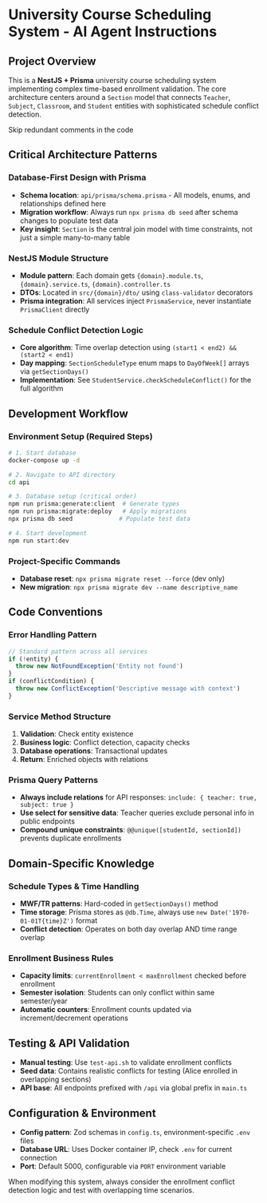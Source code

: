# University Course Scheduling System - AI Agent Instructions

## Project Overview
This is a **NestJS + Prisma** university course scheduling system implementing complex time-based enrollment validation. The core architecture centers around a `Section` model that connects `Teacher`, `Subject`, `Classroom`, and `Student` entities with sophisticated schedule conflict detection.

Skip redundant comments in the code

## Critical Architecture Patterns

### Database-First Design with Prisma
- **Schema location**: `api/prisma/schema.prisma` - All models, enums, and relationships defined here
- **Migration workflow**: Always run `npx prisma db seed` after schema changes to populate test data
- **Key insight**: `Section` is the central join model with time constraints, not just a simple many-to-many table

### NestJS Module Structure
- **Module pattern**: Each domain gets `{domain}.module.ts`, `{domain}.service.ts`, `{domain}.controller.ts`
- **DTOs**: Located in `src/{domain}/dto/` using `class-validator` decorators
- **Prisma integration**: All services inject `PrismaService`, never instantiate `PrismaClient` directly

### Schedule Conflict Detection Logic
- **Core algorithm**: Time overlap detection using `(start1 < end2) && (start2 < end1)`
- **Day mapping**: `SectionScheduleType` enum maps to `DayOfWeek[]` arrays via `getSectionDays()`
- **Implementation**: See `StudentService.checkScheduleConflict()` for the full algorithm

## Development Workflow

### Environment Setup (Required Steps)
```bash
# 1. Start database
docker-compose up -d

# 2. Navigate to API directory
cd api

# 3. Database setup (critical order)
npm run prisma:generate:client  # Generate types
npm run prisma:migrate:deploy   # Apply migrations  
npx prisma db seed             # Populate test data

# 4. Start development
npm run start:dev
```

### Project-Specific Commands
- **Database reset**: `npx prisma migrate reset --force` (dev only)
- **New migration**: `npx prisma migrate dev --name descriptive_name`

## Code Conventions

### Error Handling Pattern
```typescript
// Standard pattern across all services
if (!entity) {
  throw new NotFoundException('Entity not found')
}
if (conflictCondition) {
  throw new ConflictException('Descriptive message with context')
}
```

### Service Method Structure
1. **Validation**: Check entity existence
2. **Business logic**: Conflict detection, capacity checks
3. **Database operations**: Transactional updates
4. **Return**: Enriched objects with relations

### Prisma Query Patterns
- **Always include relations** for API responses: `include: { teacher: true, subject: true }`
- **Use select for sensitive data**: Teacher queries exclude personal info in public endpoints
- **Compound unique constraints**: `@@unique([studentId, sectionId])` prevents duplicate enrollments

## Domain-Specific Knowledge

### Schedule Types & Time Handling
- **MWF/TR patterns**: Hard-coded in `getSectionDays()` method
- **Time storage**: Prisma stores as `@db.Time`, always use `new Date('1970-01-01T{time}Z')` format
- **Conflict detection**: Operates on both day overlap AND time range overlap

### Enrollment Business Rules
- **Capacity limits**: `currentEnrollment < maxEnrollment` checked before enrollment
- **Semester isolation**: Students can only conflict within same semester/year
- **Automatic counters**: Enrollment counts updated via increment/decrement operations

## Testing & API Validation
- **Manual testing**: Use `test-api.sh` to validate enrollment conflicts
- **Seed data**: Contains realistic conflicts for testing (Alice enrolled in overlapping sections)
- **API base**: All endpoints prefixed with `/api` via global prefix in `main.ts`

## Configuration & Environment
- **Config pattern**: Zod schemas in `config.ts`, environment-specific `.env` files
- **Database URL**: Uses Docker container IP, check `.env` for current connection
- **Port**: Default 5000, configurable via `PORT` environment variable

When modifying this system, always consider the enrollment conflict detection logic and test with overlapping time scenarios.
